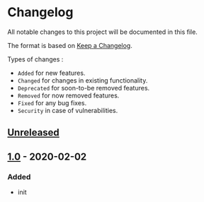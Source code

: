 # Changelog
All notable changes to this project will be documented in this file.

The format is based on [Keep a Changelog](https://keepachangelog.com/en/1.0.0/).

Types of changes :
- `Added` for new features.
- `Changed` for changes in existing functionality.
- `Deprecated` for soon-to-be removed features.
- `Removed` for now removed features.
- `Fixed` for any bug fixes.
- `Security` in case of vulnerabilities.

## [Unreleased]

## [1.0] - 2020-02-02
### Added
- init

[Unreleased]: https://git.drupal.org/project/aaabc_d/compare/7.x-1.0...HEAD
[1.0]: https://git.drupal.org/project/aaabc_d/tree/7.x-1.0
